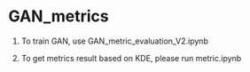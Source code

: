 # GAN_metrics

1. To train GAN, use GAN_metric_evaluation_V2.ipynb

2. To get metrics result based  on KDE, please run metric.ipynb
